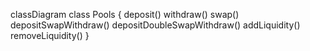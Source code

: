 classDiagram
class Pools {
    deposit()
    withdraw()
    swap()
    depositSwapWithdraw()
    depositDoubleSwapWithdraw()
    addLiquidity()
    removeLiquidity()
}